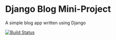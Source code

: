 # Django Blog Mini-Project

A simple blog app written using Django

[![Build Status](https://travis-ci.org/darilligames/provingsomeonewrong.svg?branch=master)](https://travis-ci.org/darilligames/provingsomeonewrong)

